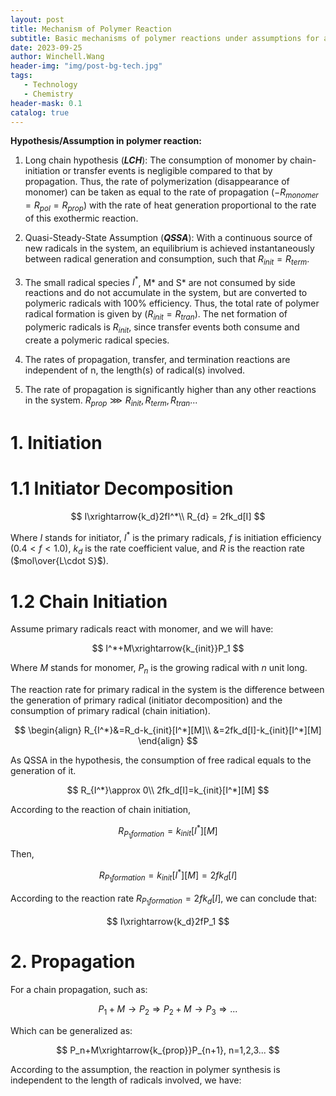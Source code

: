 ```yaml
---
layout: post
title: Mechanism of Polymer Reaction
subtitle: Basic mechanisms of polymer reactions under assumptions for a batch reactor in ideal conditions
date: 2023-09-25
author: Winchell.Wang
header-img: "img/post-bg-tech.jpg"
tags:
   - Technology
   - Chemistry
header-mask: 0.1
catalog: true
---
```


**Hypothesis/Assumption in polymer reaction:**

1) Long chain hypothesis (***LCH***): The consumption of monomer by chain-initiation or transfer events is negligible compared to that by propagation. Thus, the rate of polymerization (disappearance of monomer) can be taken as equal to the rate of propagation ($-R_{monomer}=R_{pol}=R_{prop}$) with the rate of heat generation proportional to the rate of this exothermic reaction.

2) Quasi-Steady-State Assumption (***QSSA***): With a continuous source of new radicals in the system, an equilibrium is achieved instantaneously between radical generation and consumption, such that $R_{init}=R_{term}$.

3) The small radical species $I^*$, M* and S* are not consumed by side reactions and do not accumulate in the system, but are converted to polymeric radicals with 100% efficiency. Thus, the total rate of polymer radical formation is given by ($R_{init}=R_{tran}$). The net formation of polymeric radicals is $R_{init}$, since transfer events both consume and create a polymeric radical species.

4) The rates of propagation, transfer, and termination reactions are independent of n, the length(s) of radical(s) involved.

5) The rate of propagation is significantly higher than any other reactions in the system. $R_{prop}\ggg R_{init},R_{term},R_{tran}...$

# 1. Initiation

# 1.1 Initiator Decomposition

$$
I\xrightarrow{k_d}2fI^*\\
R_{d} = 2fk_d[I]
$$

Where $I$ stands for initiator, $I^*$ is the primary radicals, $f$ is initiation efficiency ($0.4<f<1.0$), $k_d$ is the rate coefficient value, and $R$ is the reaction rate ($mol\over{L\cdot S}$).

# 1.2 Chain Initiation

Assume primary radicals react with monomer, and we will have:

$$
I^*+M\xrightarrow{k_{init}}P_1
$$

Where $M$ stands for monomer, $P_n$ is the growing radical with $n$ unit long.

The reaction rate for primary radical in the system is the difference between the generation of primary radical (initiator decomposition) and the consumption of primary radical (chain initiation).

$$
\begin{align}
R_{I^*}&=R_d-k_{init}[I^*][M]\\
&=2fk_d[I]-k_{init}[I^*][M]
\end{align}
$$

As QSSA in the hypothesis, the consumption of free radical equals to the generation of it.

$$
R_{I^*}\approx 0\\
2fk_d[I]=k_{init}[I^*][M]
$$

According to the reaction of chain initiation,

$$
R_{P_1formation}=k_{init}[I^*][M]
$$

Then,

$$
R_{P_1formation}=k_{init}[I^*][M]=2fk_d[I]
$$

According to the reaction rate $R_{P_1formation}=2fk_d[I]$, we can conclude that:

$$
I\xrightarrow{k_d}2fP_1
$$

# 2. Propagation

For a chain propagation, such as:

$$
P_1+M\rightarrow P_2\Rightarrow P_2+M\rightarrow P_3 \Rightarrow ...
$$

Which can be generalized as:

$$
P_n+M\xrightarrow{k_{prop}}P_{n+1}, n=1,2,3...
$$

According to the assumption, the reaction in polymer synthesis is independent to the length of radicals involved, we have:

